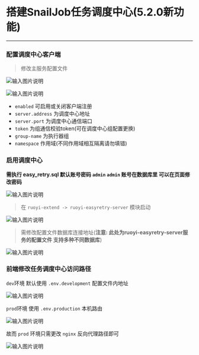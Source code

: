 # 搭建SnailJob任务调度中心(5.2.0新功能)
- - -

### 配置调度中心客户端
> 修改主服务配置文件
>

![输入图片说明](https://foruda.gitee.com/images/1687656939847353725/951c1af7_1766278.png "屏幕截图")

![输入图片说明](https://foruda.gitee.com/images/1714355720408959262/b959f9b6_1766278.png "屏幕截图")

* `enabled` 可启用或关闭客户端注册
* `server.address` 为调度中心地址
* `server.port` 为调度中心通信端口
* `token` 为组通信校验token(可在调度中心组配置更换)
* `group-name` 为执行器组
* `namespace` 作用域(不同作用域相互隔离请勿填错)

### 启用调度中心
**需执行 easy_retry.sql 默认账号密码 `admin` `admin` 账号在数据库里 可以在页面修改密码**
<br>

![输入图片说明](https://foruda.gitee.com/images/1714355875395308961/adc21668_1766278.png "屏幕截图")

> 在 `ruoyi-extend -> ruoyi-easyretry-server` 模块启动
>
![输入图片说明](https://foruda.gitee.com/images/1714355975617591987/ec9c0a41_1766278.png "屏幕截图")

> 需修改配置文件数据库连接地址(**注意: 此处为ruoyi-easyretry-server服务的配置文件 支持多种不同数据库**)
>
![输入图片说明](https://foruda.gitee.com/images/1714356048711590477/13289085_1766278.png "屏幕截图")

### 前端修改任务调度中心访问路径
`dev`环境 默认使用 `.env.development` 配置文件内地址

![输入图片说明](https://foruda.gitee.com/images/1714356140349263410/00a21ede_1766278.png "屏幕截图")

`prod`环境 使用 `.env.production` 本机路由

![输入图片说明](https://foruda.gitee.com/images/1714356165432505626/d4e84659_1766278.png "屏幕截图")

故而 `prod` 环境只需更改 `nginx` 反向代理路径即可

![输入图片说明](https://foruda.gitee.com/images/1714356206209822265/4796536f_1766278.png "屏幕截图")